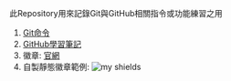 此Repository用來記錄Git與GitHub相關指令或功能練習之用
1. [Git命令][git-cmd] 
2. [GitHub學習筆記][git-learn-note]
3. 徽章: [官網][shields-home] 
4. 自製靜態徽章範例: <img alt="my shields" src="https://img.shields.io/badge/WHC-Demo-success">

[shields-home]: https://shields.io
[git-cmd]: ./Git_learn/Gitcmd.txt 
[git-learn-note]: ./Git_learn/DevOps.md